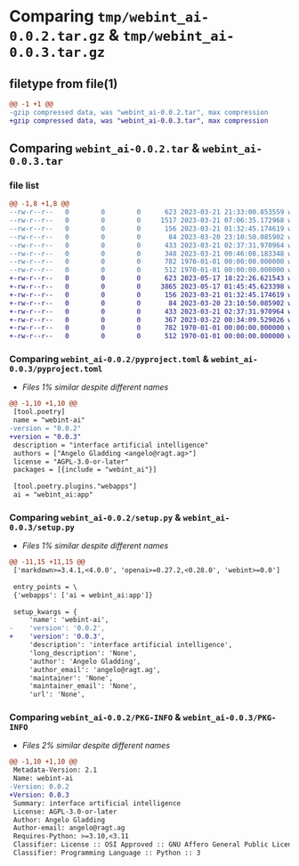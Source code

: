 # Comparing `tmp/webint_ai-0.0.2.tar.gz` & `tmp/webint_ai-0.0.3.tar.gz`

## filetype from file(1)

```diff
@@ -1 +1 @@
-gzip compressed data, was "webint_ai-0.0.2.tar", max compression
+gzip compressed data, was "webint_ai-0.0.3.tar", max compression
```

## Comparing `webint_ai-0.0.2.tar` & `webint_ai-0.0.3.tar`

### file list

```diff
@@ -1,8 +1,8 @@
--rw-r--r--   0        0        0      623 2023-03-21 21:33:00.853559 webint_ai-0.0.2/pyproject.toml
--rw-r--r--   0        0        0     1517 2023-03-21 07:06:35.172968 webint_ai-0.0.2/webint_ai/__init__.py
--rw-r--r--   0        0        0      156 2023-03-21 01:32:45.174619 webint_ai-0.0.2/webint_ai/templates/__init__.py
--rw-r--r--   0        0        0       84 2023-03-20 23:10:50.085902 webint_ai-0.0.2/webint_ai/templates/chat.html
--rw-r--r--   0        0        0      433 2023-03-21 02:37:31.970964 webint_ai-0.0.2/webint_ai/templates/chat_response.html
--rw-r--r--   0        0        0      348 2023-03-21 00:46:08.183348 webint_ai-0.0.2/webint_ai/templates/index.html
--rw-r--r--   0        0        0      782 1970-01-01 00:00:00.000000 webint_ai-0.0.2/setup.py
--rw-r--r--   0        0        0      512 1970-01-01 00:00:00.000000 webint_ai-0.0.2/PKG-INFO
+-rw-r--r--   0        0        0      623 2023-05-17 18:22:26.621543 webint_ai-0.0.3/pyproject.toml
+-rw-r--r--   0        0        0     3865 2023-05-17 01:45:45.623398 webint_ai-0.0.3/webint_ai/__init__.py
+-rw-r--r--   0        0        0      156 2023-03-21 01:32:45.174619 webint_ai-0.0.3/webint_ai/templates/__init__.py
+-rw-r--r--   0        0        0       84 2023-03-20 23:10:50.085902 webint_ai-0.0.3/webint_ai/templates/chat.html
+-rw-r--r--   0        0        0      433 2023-03-21 02:37:31.970964 webint_ai-0.0.3/webint_ai/templates/chat_response.html
+-rw-r--r--   0        0        0      367 2023-03-22 00:34:09.529026 webint_ai-0.0.3/webint_ai/templates/index.html
+-rw-r--r--   0        0        0      782 1970-01-01 00:00:00.000000 webint_ai-0.0.3/setup.py
+-rw-r--r--   0        0        0      512 1970-01-01 00:00:00.000000 webint_ai-0.0.3/PKG-INFO
```

### Comparing `webint_ai-0.0.2/pyproject.toml` & `webint_ai-0.0.3/pyproject.toml`

 * *Files 1% similar despite different names*

```diff
@@ -1,10 +1,10 @@
 [tool.poetry]
 name = "webint-ai"
-version = "0.0.2"
+version = "0.0.3"
 description = "interface artificial intelligence"
 authors = ["Angelo Gladding <angelo@ragt.ag>"]
 license = "AGPL-3.0-or-later"
 packages = [{include = "webint_ai"}]
 
 [tool.poetry.plugins."webapps"]
 ai = "webint_ai:app"
```

### Comparing `webint_ai-0.0.2/setup.py` & `webint_ai-0.0.3/setup.py`

 * *Files 1% similar despite different names*

```diff
@@ -11,15 +11,15 @@
 ['markdown>=3.4.1,<4.0.0', 'openai>=0.27.2,<0.28.0', 'webint>=0.0']
 
 entry_points = \
 {'webapps': ['ai = webint_ai:app']}
 
 setup_kwargs = {
     'name': 'webint-ai',
-    'version': '0.0.2',
+    'version': '0.0.3',
     'description': 'interface artificial intelligence',
     'long_description': 'None',
     'author': 'Angelo Gladding',
     'author_email': 'angelo@ragt.ag',
     'maintainer': 'None',
     'maintainer_email': 'None',
     'url': 'None',
```

### Comparing `webint_ai-0.0.2/PKG-INFO` & `webint_ai-0.0.3/PKG-INFO`

 * *Files 2% similar despite different names*

```diff
@@ -1,10 +1,10 @@
 Metadata-Version: 2.1
 Name: webint-ai
-Version: 0.0.2
+Version: 0.0.3
 Summary: interface artificial intelligence
 License: AGPL-3.0-or-later
 Author: Angelo Gladding
 Author-email: angelo@ragt.ag
 Requires-Python: >=3.10,<3.11
 Classifier: License :: OSI Approved :: GNU Affero General Public License v3 or later (AGPLv3+)
 Classifier: Programming Language :: Python :: 3
```

